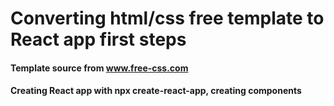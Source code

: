 # Converting html/css free template to React app first steps

#### Template source from <a href="https://www.free-css.com/free-css-templates/page295/applight"> www.free-css.com </a>
#### Creating React app with npx create-react-app, creating components
